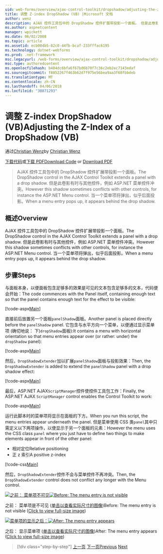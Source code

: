 ```yaml
---
uid: web-forms/overview/ajax-control-toolkit/dropshadow/adjusting-the-z-index-of-a-dropshadow-vb
title: 调整 Z-index DropShadow (VB) |Microsoft 文档
author: wenz
description: AJAX 控件工具包中的 DropShadow 控件扩展带投影一个面板。 但是此卷影有时与其他控件，以便 insta 冲突...
ms.author: aspnetcontent
manager: wpickett
ms.date: 06/02/2008
ms.topic: article
ms.assetid: ecb004b5-82c0-44fb-bcaf-233fffac6195
ms.technology: dotnet-webforms
ms.prod: .net-framework
msc.legacyurl: /web-forms/overview/ajax-control-toolkit/dropshadow/adjusting-the-z-index-of-a-dropshadow-vb
msc.type: authoredcontent
ms.openlocfilehash: b484dc6bfa6f67bd6b70f7c36c2eb2ec7143edaf
ms.sourcegitcommit: f8852267f463b62d7f975e56bea9aa3f68fbbdeb
ms.translationtype: MT
ms.contentlocale: zh-CN
ms.lasthandoff: 04/06/2018
ms.locfileid: "30871293"
---
```

<a name="adjusting-the-z-index-of-a-dropshadow-vb"></a><span data-ttu-id="d0dcf-104">调整 Z-index DropShadow (VB)</span><span class="sxs-lookup"><span data-stu-id="d0dcf-104">Adjusting the Z-Index of a DropShadow (VB)</span></span>
====================
<span data-ttu-id="d0dcf-105">通过[Christian Wenz](https://github.com/wenz)</span><span class="sxs-lookup"><span data-stu-id="d0dcf-105">by [Christian Wenz](https://github.com/wenz)</span></span>

<span data-ttu-id="d0dcf-106">[下载代码](http://download.microsoft.com/download/5/1/6/51652a81-500b-4f6b-88d3-617103e7941e/DropShadow1.vb.zip)或[下载 PDF](http://download.microsoft.com/download/b/6/a/b6ae89ee-df69-4c87-9bfb-ad1eb2b23373/dropshadow1VB.pdf)</span><span class="sxs-lookup"><span data-stu-id="d0dcf-106">[Download Code](http://download.microsoft.com/download/5/1/6/51652a81-500b-4f6b-88d3-617103e7941e/DropShadow1.vb.zip) or [Download PDF](http://download.microsoft.com/download/b/6/a/b6ae89ee-df69-4c87-9bfb-ad1eb2b23373/dropshadow1VB.pdf)</span></span>

> <span data-ttu-id="d0dcf-107">AJAX 控件工具包中的 DropShadow 控件扩展带投影一个面板。</span><span class="sxs-lookup"><span data-stu-id="d0dcf-107">The DropShadow control in the AJAX Control Toolkit extends a panel with a drop shadow.</span></span> <span data-ttu-id="d0dcf-108">但是此卷影有时与其他控件，例如 ASP.NET 菜单控件冲突。</span><span class="sxs-lookup"><span data-stu-id="d0dcf-108">However this shadow sometimes conflicts with other controls, for instance the ASP.NET Menu control.</span></span> <span data-ttu-id="d0dcf-109">当一个菜单项将弹出，似乎后面投影。</span><span class="sxs-lookup"><span data-stu-id="d0dcf-109">When a menu entry pops up, it appears behind the drop shadow.</span></span>


## <a name="overview"></a><span data-ttu-id="d0dcf-110">概述</span><span class="sxs-lookup"><span data-stu-id="d0dcf-110">Overview</span></span>

<span data-ttu-id="d0dcf-111">AJAX 控件工具包中的 DropShadow 控件扩展带投影一个面板。</span><span class="sxs-lookup"><span data-stu-id="d0dcf-111">The DropShadow control in the AJAX Control Toolkit extends a panel with a drop shadow.</span></span> <span data-ttu-id="d0dcf-112">但是此卷影有时与其他控件，例如 ASP.NET 菜单控件冲突。</span><span class="sxs-lookup"><span data-stu-id="d0dcf-112">However this shadow sometimes conflicts with other controls, for instance the ASP.NET Menu control.</span></span> <span data-ttu-id="d0dcf-113">当一个菜单项将弹出，似乎后面投影。</span><span class="sxs-lookup"><span data-stu-id="d0dcf-113">When a menu entry pops up, it appears behind the drop shadow.</span></span>

## <a name="steps"></a><span data-ttu-id="d0dcf-114">步骤</span><span class="sxs-lookup"><span data-stu-id="d0dcf-114">Steps</span></span>

<span data-ttu-id="d0dcf-115">与面板本身，以便面板包含足够多的效果是可见的文本包含足够多的文本，代码便会开始：</span><span class="sxs-lookup"><span data-stu-id="d0dcf-115">The code commences with the Panel itself, containing enough text so that the panel contains enough text for the effect to be visible:</span></span>

[!code-aspx[Main](adjusting-the-z-index-of-a-dropshadow-vb/samples/sample1.aspx)]

<span data-ttu-id="d0dcf-116">直接前后放置另一个面板`panelShadow`面板。</span><span class="sxs-lookup"><span data-stu-id="d0dcf-116">Another panel is placed directly before the `panelShadow` panel.</span></span> <span data-ttu-id="d0dcf-117">它包含与水平方向一个菜单，以便通过显示菜单项 (确切地说： 下)`dropShadow`面板):</span><span class="sxs-lookup"><span data-stu-id="d0dcf-117">It contains a menu with horizontal orientation so that menu entries appear over (or rather: under) the `dropShadow` panel):</span></span>

[!code-aspx[Main](adjusting-the-z-index-of-a-dropshadow-vb/samples/sample2.aspx)]

<span data-ttu-id="d0dcf-118">然后，`DropShadowExtender`加以扩展`panelShadow`面板与投影效果：</span><span class="sxs-lookup"><span data-stu-id="d0dcf-118">Then, the `DropShadowExtender` is added to extend the `panelShadow` panel with a drop shadow effect:</span></span>

[!code-aspx[Main](adjusting-the-z-index-of-a-dropshadow-vb/samples/sample3.aspx)]

<span data-ttu-id="d0dcf-119">最后，ASP.NET AJAX`ScriptManager`控件使控件工具包工作：</span><span class="sxs-lookup"><span data-stu-id="d0dcf-119">Finally, the ASP.NET AJAX `ScriptManager` control enables the Control Toolkit to work:</span></span>

[!code-aspx[Main](adjusting-the-z-index-of-a-dropshadow-vb/samples/sample4.aspx)]

<span data-ttu-id="d0dcf-120">运行此脚本时的菜单项将显示在面板的下方。</span><span class="sxs-lookup"><span data-stu-id="d0dcf-120">When you run this script, the menu entries appear underneath the panel.</span></span> <span data-ttu-id="d0dcf-121">但是菜单使用 CSS 类`panel`其中只需定义以下两项操作，以使显示于另一个面板的元素：</span><span class="sxs-lookup"><span data-stu-id="d0dcf-121">However the menu uses the CSS class `panel` where you just have to define two things to make elements appear in front of the other panel:</span></span>

- <span data-ttu-id="d0dcf-122">相对定位</span><span class="sxs-lookup"><span data-stu-id="d0dcf-122">Relative positioning</span></span>
- <span data-ttu-id="d0dcf-123">正 z 索引</span><span class="sxs-lookup"><span data-stu-id="d0dcf-123">A positive z-index</span></span>

[!code-css[Main](adjusting-the-z-index-of-a-dropshadow-vb/samples/sample5.css)]

<span data-ttu-id="d0dcf-124">然后，`DropShadowExtender`控件不会与菜单控件不再冲突。</span><span class="sxs-lookup"><span data-stu-id="d0dcf-124">Then, the `DropShadowExtender` control does not conflict any longer with the Menu control.</span></span>


<span data-ttu-id="d0dcf-125">[![之前： 菜单项不可见](adjusting-the-z-index-of-a-dropshadow-vb/_static/image2.png)](adjusting-the-z-index-of-a-dropshadow-vb/_static/image1.png)</span><span class="sxs-lookup"><span data-stu-id="d0dcf-125">[![Before: The menu entry is not visible](adjusting-the-z-index-of-a-dropshadow-vb/_static/image2.png)](adjusting-the-z-index-of-a-dropshadow-vb/_static/image1.png)</span></span>

<span data-ttu-id="d0dcf-126">之前： 菜单项是不可见 ([单击以查看实际尺寸的图像](adjusting-the-z-index-of-a-dropshadow-vb/_static/image3.png))</span><span class="sxs-lookup"><span data-stu-id="d0dcf-126">Before: The menu entry is not visible ([Click to view full-size image](adjusting-the-z-index-of-a-dropshadow-vb/_static/image3.png))</span></span>


<span data-ttu-id="d0dcf-127">[![菜单项的显示之后：](adjusting-the-z-index-of-a-dropshadow-vb/_static/image5.png)](adjusting-the-z-index-of-a-dropshadow-vb/_static/image4.png)</span><span class="sxs-lookup"><span data-stu-id="d0dcf-127">[![After: The menu entry appears](adjusting-the-z-index-of-a-dropshadow-vb/_static/image5.png)](adjusting-the-z-index-of-a-dropshadow-vb/_static/image4.png)</span></span>

<span data-ttu-id="d0dcf-128">之后： 显示菜单项 ([单击以查看实际尺寸的图像](adjusting-the-z-index-of-a-dropshadow-vb/_static/image6.png))</span><span class="sxs-lookup"><span data-stu-id="d0dcf-128">After: The menu entry appears ([Click to view full-size image](adjusting-the-z-index-of-a-dropshadow-vb/_static/image6.png))</span></span>

> [!div class="step-by-step"]
> <span data-ttu-id="d0dcf-129">[上一页](manipulating-dropshadow-properties-from-client-code-cs.md)
> [下一页](manipulating-dropshadow-properties-from-client-code-vb.md)</span><span class="sxs-lookup"><span data-stu-id="d0dcf-129">[Previous](manipulating-dropshadow-properties-from-client-code-cs.md)
[Next](manipulating-dropshadow-properties-from-client-code-vb.md)</span></span>
